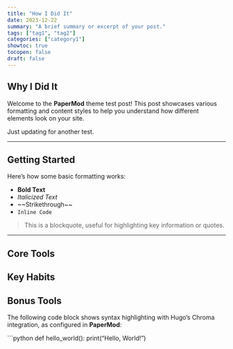 ```yaml
---
title: "How I Did It"
date: 2023-12-22
summary: "A brief summary or excerpt of your post."
tags: ["tag1", "tag2"]
categories: ["category1"]
showtoc: true
tocopen: false
draft: false
---
```


## Why I Did It

Welcome to the **PaperMod** theme test post! This post showcases various formatting and content styles to help you understand how different elements look on your site.

Just updating for another test.
<!--more-->

---

## Getting Started

Here’s how some basic formatting works:

- **Bold Text**
- *Italicized Text*
- \~\~Strikethrough\~\~
- `Inline Code`

> This is a blockquote, useful for highlighting key information or quotes.

---

## Core Tools

## Key Habits

## Bonus Tools

The following code block shows syntax highlighting with Hugo’s Chroma integration, as configured in **PaperMod**:

\`\`\`python
def hello\_world():
	print(“Hello, World!”)
